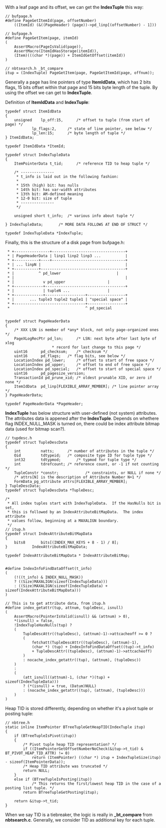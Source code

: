 With a leaf page and its offset, we can get the **IndexTuple** this way:

```
// bufpage.h
#define PageGetItemId(page, offsetNumber)
	((ItemId) (&((PageHeader) (page))->pd_linp[(offsetNumber) - 1]))

// bufpage.h
#define PageGetItem(page, itemId)
(
	AssertMacro(PageIsValid(page)),
	AssertMacro(ItemIdHasStorage(itemId)),
	(Item)(((char *)(page)) + ItemIdGetOffset(itemId))
)

// nbtsearch.h _bt_compare
itup = (IndexTuple) PageGetItem(page, PageGetItemId(page, offnum));
```

Generally a page has line pointers of type **ItemIdData**, which has 2 bits flags, 15 bits offset within that page and 15 bits byte length of the tuple. By using the offset we can get to **IndexTuple**.

Definition of **ItemIdData** and **IndexTuple**:

```
typedef struct ItemIdData
{
	unsigned	lp_off:15,		/* offset to tuple (from start of page) */
			lp_flags:2,		/* state of line pointer, see below */
			lp_len:15;		/* byte length of tuple */
} ItemIdData;

typedef ItemIdData *ItemId;

typedef struct IndexTupleData
{
	ItemPointerData t_tid;		/* reference TID to heap tuple */

	/* ---------------
	 * t_info is laid out in the following fashion:
	 *
	 * 15th (high) bit: has nulls
	 * 14th bit: has var-width attributes
	 * 13th bit: AM-defined meaning
	 * 12-0 bit: size of tuple
	 * ---------------
	 */

	unsigned short t_info;	/* various info about tuple */

} IndexTupleData;		/* MORE DATA FOLLOWS AT END OF STRUCT */

typedef IndexTupleData *IndexTuple;
```

Finally, this is the structure of a disk page from bufpage.h:
```
 * +----------------+---------------------------------+
 * | PageHeaderData | linp1 linp2 linp3 ...           |
 * +-----------+----+---------------------------------+
 * | ... linpN |                                      |
 * +-----------+--------------------------------------+
 * |		   ^ pd_lower                         |
 * |                                                  |
 * |			 v pd_upper                   |
 * +-------------+------------------------------------+
 * |			 | tupleN ...                 |
 * +-------------+------------------+-----------------+
 * |	   ... tuple3 tuple2 tuple1 | "special space" |
 * +--------------------------------+-----------------+
 *                                  ^ pd_special


typedef struct PageHeaderData
{
	/* XXX LSN is member of *any* block, not only page-organized ones */
	PageXLogRecPtr pd_lsn;		/* LSN: next byte after last byte of xlog
					 * record for last change to this page */
	uint16		pd_checksum;	/* checksum */
	uint16		pd_flags;	/* flag bits, see below */
	LocationIndex pd_lower;		/* offset to start of free space */
	LocationIndex pd_upper;		/* offset to end of free space */
	LocationIndex pd_special;	/* offset to start of special space */
	uint16		pd_pagesize_version;
	TransactionId pd_prune_xid; /* oldest prunable XID, or zero if none */
	ItemIdData	pd_linp[FLEXIBLE_ARRAY_MEMBER]; /* line pointer array */
} PageHeaderData;

typedef PageHeaderData *PageHeader;
```

**IndexTuple** has below structure with user-defined (not system) attributes. The attributes data is appened after the **IndexTuple**. Depends on whethere flag INDEX_NULL_MASK is turned on, there could be index attribute bitmap data (used for bitmap scan?).

```
// tupdesc.h
typedef struct TupleDescData
{
	int			natts;		/* number of attributes in the tuple */
	Oid			tdtypeid;	/* composite type ID for tuple type */
	int32		tdtypmod;		/* typmod for tuple type */
	int			tdrefcount;	/* reference count, or -1 if not counting */
	TupleConstr *constr;			/* constraints, or NULL if none */
	/* attrs[N] is the description of Attribute Number N+1 */
	FormData_pg_attribute attrs[FLEXIBLE_ARRAY_MEMBER];
} TupleDescData;
typedef struct TupleDescData *TupleDesc;

/*
 * All index tuples start with IndexTupleData.  If the HasNulls bit is set,
 * this is followed by an IndexAttributeBitMapData.  The index attribute
 * values follow, beginning at a MAXALIGN boundary.
 */
// itup.h
typedef struct IndexAttributeBitMapData
{
	bits8		bits[(INDEX_MAX_KEYS + 8 - 1) / 8];
}			IndexAttributeBitMapData;

typedef IndexAttributeBitMapData * IndexAttributeBitMap;


#define IndexInfoFindDataOffset(t_info)
(
	(!((t_info) & INDEX_NULL_MASK))
	? ((Size)MAXALIGN(sizeof(IndexTupleData)))
	: ((Size)MAXALIGN(sizeof(IndexTupleData) + sizeof(IndexAttributeBitMapData)))
)

// This is to get attribute data, from itup.h
#define index_getattr(tup, attnum, tupleDesc, isnull)
(
	AssertMacro(PointerIsValid(isnull) && (attnum) > 0),
	*(isnull) = false,
	!IndexTupleHasNulls(tup) ?
	(
		TupleDescAttr((tupleDesc), (attnum)-1)->attcacheoff >= 0 ?
		(
			fetchatt(TupleDescAttr((tupleDesc), (attnum)-1),
			(char *) (tup) + IndexInfoFindDataOffset((tup)->t_info)
			+ TupleDescAttr((tupleDesc), (attnum)-1)->attcacheoff)
		)
		: nocache_index_getattr((tup), (attnum), (tupleDesc))
	)
	:
	(
		(att_isnull((attnum)-1, (char *)(tup) + sizeof(IndexTupleData)))
		? (*(isnull) = true, (Datum)NULL)
		: (nocache_index_getattr((tup), (attnum), (tupleDesc)))
	)
)
```

Heap TID is stored differently, depending on whether it's a pivot tuple or posting tuple:

```
// nbtree.h
static inline ItemPointer BTreeTupleGetHeapTID(IndexTuple itup)
{
	if (BTreeTupleIsPivot(itup))
	{
		/* Pivot tuple heap TID representation? */
		if ((ItemPointerGetOffsetNumberNoCheck(&itup->t_tid) & BT_PIVOT_HEAP_TID_ATTR) != 0)
			return (ItemPointer) ((char *) itup + IndexTupleSize(itup) - sizeof(ItemPointerData));
		/* Heap TID attribute was truncated */
		return NULL;
	}
	else if (BTreeTupleIsPosting(itup))
	        /* This returns the first/lowest heap TID in the case of a posting list tuple. */
		return BTreeTupleGetPosting(itup);

	return &itup->t_tid;
}
```

When we say TID is a tiebreaker, the logic is really in **_bt_compare** from **nbtsearch.c**. Generally, we consider TID as additional key for each tuple.
